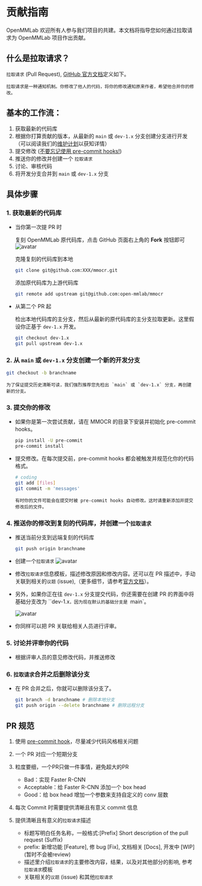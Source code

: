 # 贡献指南

OpenMMLab 欢迎所有人参与我们项目的共建。本文档将指导您如何通过拉取请求为 OpenMMLab 项目作出贡献。

## 什么是拉取请求？

`拉取请求` (Pull Request), [GitHub 官方文档](https://docs.github.com/en/github/collaborating-with-pull-requests/proposing-changes-to-your-work-with-pull-requests/about-pull-requests)定义如下。

```
拉取请求是一种通知机制。你修改了他人的代码，将你的修改通知原来作者，希望他合并你的修改。
```

## 基本的工作流：

1. 获取最新的代码库
2. 根据你打算贡献的版本，从最新的 `main` 或 `dev-1.x` 分支创建分支进行开发（可以阅读我们的[维护计划](../migration/overview.md)以获知详情）
3. 提交修改 ([不要忘记使用 pre-commit hooks!](#))
4. 推送你的修改并创建一个 `拉取请求`
5. 讨论、审核代码
6. 将开发分支合并到 `main` 或 `dev-1.x` 分支

## 具体步骤

### 1. 获取最新的代码库

- 当你第一次提 PR 时

  复刻 OpenMMLab 原代码库，点击 GitHub 页面右上角的 **Fork** 按钮即可
  ![avatar](https://user-images.githubusercontent.com/22607038/195038780-06a46340-8376-4bde-a07f-2577f231a204.png)

  克隆复刻的代码库到本地

  ```bash
  git clone git@github.com:XXX/mmocr.git
  ```

  添加原代码库为上游代码库

  ```bash
  git remote add upstream git@github.com:open-mmlab/mmocr
  ```

- 从第二个 PR 起

  检出本地代码库的主分支，然后从最新的原代码库的主分支拉取更新。这里假设你正基于 `dev-1.x` 开发。

  ```bash
  git checkout dev-1.x
  git pull upstream dev-1.x
  ```

### 2. 从 `main` 或 `dev-1.x` 分支创建一个新的开发分支

```bash
git checkout -b branchname
```

```{tip}
为了保证提交历史清晰可读，我们强烈推荐您先检出 `main` 或 `dev-1.x` 分支，再创建新的分支。
```

### 3. 提交你的修改

- 如果你是第一次尝试贡献，请在 MMOCR 的目录下安装并初始化 pre-commit hooks。

  ```bash
  pip install -U pre-commit
  pre-commit install
  ```

- 提交修改。在每次提交前，pre-commit hooks 都会被触发并规范化你的代码格式。

  ```bash
  # coding
  git add [files]
  git commit -m 'messages'
  ```

  ```{note}
  有时你的文件可能会在提交时被 pre-commit hooks 自动修改。这时请重新添加并提交修改后的文件。
  ```

### 4. 推送你的修改到复刻的代码库，并创建一个`拉取请求`

- 推送当前分支到远端复刻的代码库

  ```bash
  git push origin branchname
  ```

- 创建一个`拉取请求`
  ![avatar](https://user-images.githubusercontent.com/22607038/195053564-71bd3cb4-b8d4-4ed9-9075-051e138b7fd4.png)

- 修改`拉取请求`信息模板，描述修改原因和修改内容。还可以在 PR 描述中，手动关联到相关的`议题` (issue),（更多细节，请参考[官方文档](https://docs.github.com/en/issues/tracking-your-work-with-issues/linking-a-pull-request-to-an-issue)）。

- 另外，如果你正在往 `dev-1.x` 分支提交代码，你还需要在创建 PR 的界面中将基础分支改为 \`\`dev-1.x`，因为现在默认的基础分支是 `main\`。

  ![avatar](https://user-images.githubusercontent.com/22607038/195045928-f3ceedc8-0162-46a7-ae1a-7e22829fe189.png)

- 你同样可以把 PR 关联给相关人员进行评审。

### 5. 讨论并评审你的代码

- 根据评审人员的意见修改代码，并推送修改

### 6. `拉取请求`合并之后删除该分支

- 在 PR 合并之后，你就可以删除该分支了。

  ```bash
  git branch -d branchname # 删除本地分支
  git push origin --delete branchname # 删除远程分支
  ```

## PR 规范

1. 使用 [pre-commit hook](https://pre-commit.com)，尽量减少代码风格相关问题

2. 一个 PR 对应一个短期分支

3. 粒度要细，一个PR只做一件事情，避免超大的PR

   - Bad：实现 Faster R-CNN
   - Acceptable：给 Faster R-CNN 添加一个 box head
   - Good：给 box head 增加一个参数来支持自定义的 conv 层数

4. 每次 Commit 时需要提供清晰且有意义 commit 信息

5. 提供清晰且有意义的`拉取请求`描述

   - 标题写明白任务名称，一般格式:\[Prefix\] Short description of the pull request (Suffix)
   - prefix: 新增功能 \[Feature\], 修 bug \[Fix\], 文档相关 \[Docs\], 开发中 \[WIP\] (暂时不会被review)
   - 描述里介绍`拉取请求`的主要修改内容，结果，以及对其他部分的影响, 参考`拉取请求`模板
   - 关联相关的`议题` (issue) 和其他`拉取请求`
